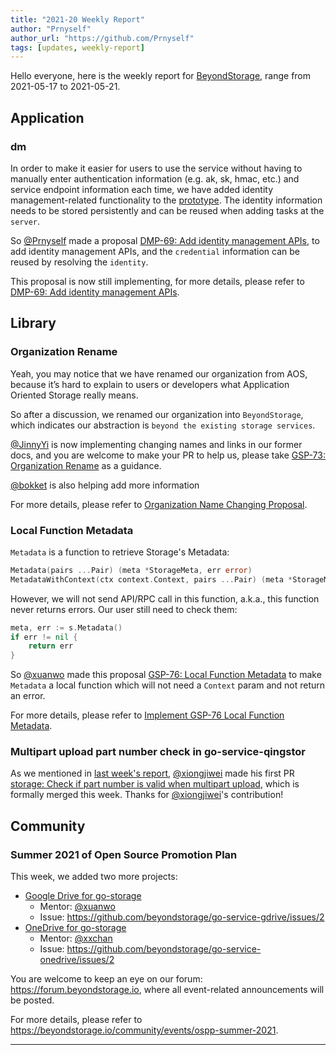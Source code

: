 ```yaml
---
title: "2021-20 Weekly Report"
author: "Prnyself"
author_url: "https://github.com/Prnyself"
tags: [updates, weekly-report]
---
```


Hello everyone, here is the weekly report for [BeyondStorage], range from 2021-05-17 to 2021-05-21.

## Application

### dm

In order to make it easier for users to use the service without having to manually enter authentication
information (e.g. ak, sk, hmac, etc.) and service endpoint information each time, 
we have added identity management-related functionality to 
the [prototype](https://www.figma.com/file/tZBW1fMDLlcdFpaHJYih9B/Data-Migration-Prototype?node-id=1191%3A5).
The identity information needs to be stored persistently and can be reused when adding tasks at the `server`.

So [@Prnyself] made a proposal [DMP-69: Add identity management APIs](https://github.com/beyondstorage/dm/pull/69),
to add identity management APIs, and the `credential` information can be reused by resolving the `identity`.

This proposal is now still implementing, for more details, please refer to 
[DMP-69: Add identity management APIs](https://github.com/beyondstorage/dm/pull/69). 

## Library

### Organization Rename

Yeah, you may notice that we have renamed our organization from AOS, because it’s hard to explain
to users or developers what Application Oriented Storage really means.

So after a discussion, we renamed our organization into `BeyondStorage`, which indicates our abstraction is
`beyond the existing storage services`.

[@JinnyYi] is now implementing changing names and links in our former docs, and you are welcome to make your PR to help us,
please take [GSP-73: Organization Rename](https://github.com/beyondstorage/specs/pull/73/) as a guidance.

[@bokket] is also helping add more information  

For more details, please refer
to [Organization Name Changing Proposal](https://forum.beyondstorage.io/t/organization-name-changing-proposal/38).

### Local Function Metadata

`Metadata` is a function to retrieve Storage's Metadata:

```go
Metadata(pairs ...Pair) (meta *StorageMeta, err error)
MetadataWithContext(ctx context.Context, pairs ...Pair) (meta *StorageMeta)
```

However, we will not send API/RPC call in this function, a.k.a., this function never returns errors. 
Our user still need to check them:

```go
meta, err := s.Metadata()
if err != nil {
	return err
}
```

So [@xuanwo] made this proposal [GSP-76: Local Function Metadata](https://github.com/beyondstorage/specs/pull/76/) to 
make `Metadata` a local function which will not need a `Context` param and not return an error.

For more details, please refer
to [Implement GSP-76 Local Function Metadata](https://github.com/beyondstorage/go-storage/issues/579).

### Multipart upload part number check in go-service-qingstor

As we mentioned in [last week's report](/blog/2021/05/14/weekly-report#multipart-upload-part-number-check-in-go-service-qingstor),
[@xiongjiwei] made his first PR 
[storage: Check if part number is valid when multipart upload](https://github.com/beyondstorage/go-service-qingstor/pull/48),
which is formally merged this week. Thanks for [@xiongjiwei]'s contribution!

## Community

### Summer 2021 of Open Source Promotion Plan

This week, we added two more projects:

- [Google Drive for go-storage](https://github.com/beyondstorage/go-service-gdrive)
  - Mentor: [@xuanwo]
  - Issue: <https://github.com/beyondstorage/go-service-gdrive/issues/2>
- [OneDrive for go-storage](https://github.com/beyondstorage/go-service-onedrive)
  - Mentor: [@xxchan]
  - Issue: <https://github.com/beyondstorage/go-service-onedrive/issues/2>

You are welcome to keep an eye on our forum: <https://forum.beyondstorage.io>, where all event-related announcements will be posted.

For more details, please refer to <https://beyondstorage.io/community/events/ospp-summer-2021>.

---

[BeyondStorage]: https://beyondstorage.io

[@bokket]: https://github.com/bokket

[@JinnyYi]: https://github.com/JinnyYi

[@Prnyself]: https://github.com/Prnyself

[@xiongjiwei]: https://github.com/xiongjiwei

[@Xuanwo]: https://github.com/Xuanwo

[@xxchan]: https://github.com/xxchan